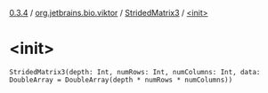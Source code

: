 [0.3.4](../../index.md) / [org.jetbrains.bio.viktor](../index.md) / [StridedMatrix3](index.md) / [&lt;init&gt;](.)

# &lt;init&gt;

`StridedMatrix3(depth: Int, numRows: Int, numColumns: Int, data: DoubleArray = DoubleArray(depth * numRows * numColumns))`